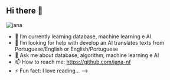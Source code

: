 ## Hi there 👋

![jana](https://github.com/user-attachments/assets/9f70bb69-4a5a-4b70-b102-20a07d2088b9)

- 🌱 I’m currently learning database, machine learning e AI
- 🤔 I’m looking for help with develop an AI translates texts from Portuguese/English or English/Portuguese
- 💬 Ask me about database, algorithm, machine learning e AI
- 📫 How to reach me: https://github.com/jana-nf
- ⚡ Fun fact: I love reading...
-->
